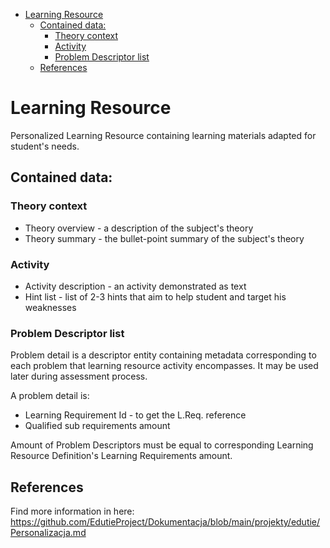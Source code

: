 <!-- TOC -->

* [Learning Resource](#learning-resource)
    * [Contained data:](#contained-data)
        * [Theory context](#theory-context)
        * [Activity](#activity)
        * [Problem Descriptor list](#problem-descriptor-list)
    * [References](#references)

<!-- TOC -->

# Learning Resource

Personalized Learning Resource containing learning materials adapted for student's needs.

## Contained data:

### Theory context

- Theory overview - a description of the subject's theory
- Theory summary - the bullet-point summary of the subject's theory

### Activity

- Activity description - an activity demonstrated as text
- Hint list - list of 2-3 hints that aim to help student and target his weaknesses

### Problem Descriptor list

Problem detail is a descriptor entity containing metadata corresponding to each problem that learning resource activity
encompasses. It may be used later during assessment process.

A problem detail is:

- Learning Requirement Id - to get the L.Req. reference
- Qualified sub requirements amount

Amount of Problem Descriptors must be equal to corresponding Learning Resource Definition's Learning Requirements
amount.

## References

Find more information in here: https://github.com/EdutieProject/Dokumentacja/blob/main/projekty/edutie/Personalizacja.md
